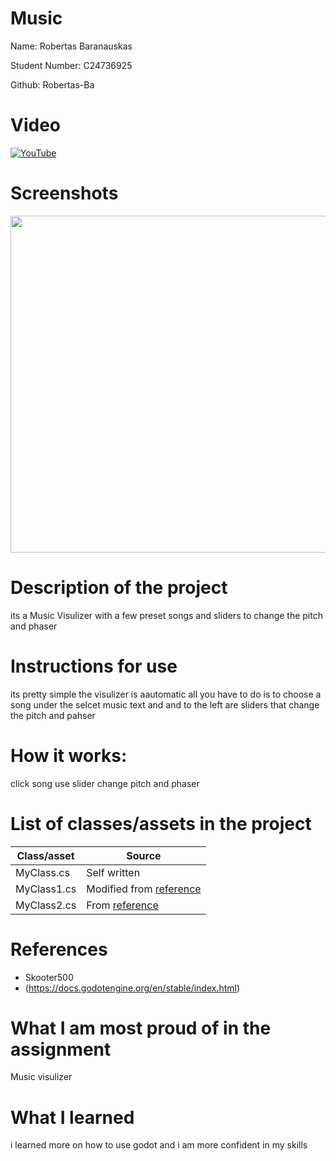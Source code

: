 # Music

Name: Robertas Baranauskas

Student Number: C24736925

Github: Robertas-Ba

# Video

[![YouTube](https://cdn.mos.cms.futurecdn.net/8gzcr6RpGStvZFA2qRt4v6-1200-80.jpg)](https://youtu.be/4_znaMbcrC0)

# Screenshots
<img height="539" width="960" src="https://scontent.fdub6-1.fna.fbcdn.net/v/t39.30808-6/469555157_340895…OjD5Dcl_L&oh=00_AYBuWRerywBwNIpYf6otYolbxNgsYpiWQJqoey8V-A8avg&oe=675BB0E3">

# Description of the project
its a Music Visulizer with a few preset songs and sliders to change the pitch and phaser
# Instructions for use
its pretty simple the visulizer is aautomatic all you have to do is to choose a song under the selcet music text and and to the left are sliders that change the pitch and pahser 
# How it works:
click song use slider change pitch and phaser
# List of classes/assets in the project

| Class/asset | Source |
|-----------|-----------|
| MyClass.cs | Self written |
| MyClass1.cs | Modified from [reference]() |
| MyClass2.cs | From [reference]() |

# References
* Skooter500
* (https://docs.godotengine.org/en/stable/index.html)

# What I am most proud of in the assignment
Music visulizer

# What I learned
i learned more on how to use godot and i am more confident in my skills
